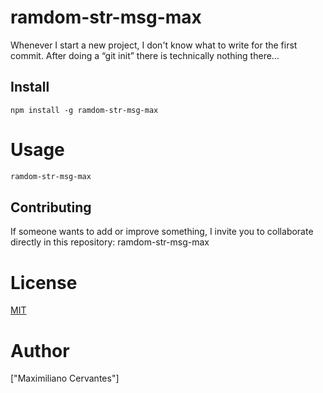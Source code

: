 # ramdom-str-msg-max

Whenever I start a new project, I don't know what to write for the first commit. After doing a “git init” there is technically nothing there...

## Install
```npm
npm install -g ramdom-str-msg-max
```

# Usage
```bash
ramdom-str-msg-max
```

## Contributing

If someone wants to add or improve something, I invite you to collaborate directly in this repository: ramdom-str-msg-max


# License

[MIT](https://opensource.org/licenses/MIT)

# Author

["Maximiliano Cervantes"]